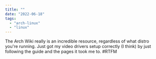 ```yaml
---
title: ""
date: "2022-06-18"
tags: 
  - "arch-linux"
  - "linux"
---
```


The Arch Wiki really is an incredible resource, regardless of what distro you're running. Just got my video drivers setup correctly (I think) by just following the guide and the pages it took me to. #RTFM

